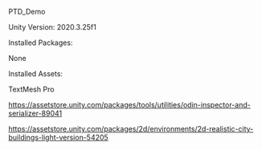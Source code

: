 PTD_Demo

Unity Version: 2020.3.25f1

Installed Packages:

None

Installed Assets:

TextMesh Pro

https://assetstore.unity.com/packages/tools/utilities/odin-inspector-and-serializer-89041

https://assetstore.unity.com/packages/2d/environments/2d-realistic-city-buildings-light-version-54205